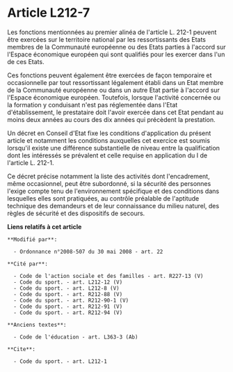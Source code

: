 # Article L212-7

Les fonctions mentionnées au premier alinéa de l'article L. 212-1 peuvent être exercées sur le territoire national par les
ressortissants des Etats membres de la Communauté européenne ou des Etats parties à l'accord sur l'Espace économique européen
qui sont qualifiés pour les exercer dans l'un de ces Etats. 

Ces fonctions peuvent également être exercées de façon temporaire et occasionnelle par tout ressortissant légalement établi
dans un Etat membre de la Communauté européenne ou dans un autre Etat partie à l'accord sur l'Espace économique européen.
Toutefois, lorsque l'activité concernée ou la formation y conduisant n'est pas réglementée dans l'Etat d'établissement, le
prestataire doit l'avoir exercée dans cet Etat pendant au moins deux années au cours des dix années qui précèdent la
prestation. 

Un décret en Conseil d'Etat fixe les conditions d'application du présent article et notamment les conditions auxquelles cet
exercice est soumis lorsqu'il existe une différence substantielle de niveau entre la qualification dont les intéressés se
prévalent et celle requise en application du I de l'article L. 212-1. 

Ce décret précise notamment la liste des activités dont l'encadrement, même occasionnel, peut être subordonné, si la sécurité
des personnes l'exige compte tenu de l'environnement spécifique et des conditions dans lesquelles elles sont pratiquées, au
contrôle préalable de l'aptitude technique des demandeurs et de leur connaissance du milieu naturel, des règles de sécurité
et des dispositifs de secours.

**Liens relatifs à cet article**

	**Modifié par**:

	  - Ordonnance n°2008-507 du 30 mai 2008 - art. 22

	**Cité par**:

	  - Code de l'action sociale et des familles - art. R227-13 (V)
	  - Code du sport. - art. L212-12 (V)
	  - Code du sport. - art. L212-8 (V)
	  - Code du sport. - art. R212-88 (V)
	  - Code du sport. - art. R212-90-1 (V)
	  - Code du sport. - art. R212-91 (V)
	  - Code du sport. - art. R212-94 (V)

	**Anciens textes**:

	  - Code de l'éducation - art. L363-3 (Ab)

	**Cite**:

	  - Code du sport. - art. L212-1

